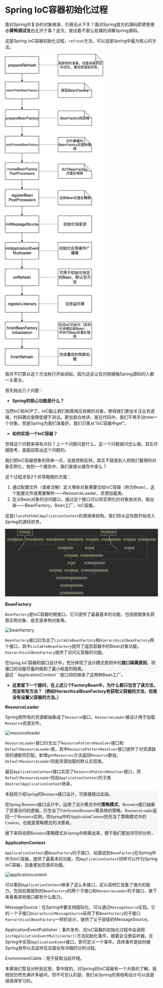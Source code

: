 # Spring IoC容器初始化过程

面对Spring中复杂的对象继承、引用无从下手？面对Spring庞大的源码即使使用**小黄鸭调试法**也无济于事？这次，我试着不那么枯燥的讲解Spring源码。

这是Spring IoC容器初始化过程，```refresh```方法，可以说是Spring中最为核心的方法。

![spring-refresh](resources/spring-refresh.jpeg)





我并不打算从这个方法执行开始讲起，因为这会让任何刚接触Spring源码的人都一头雾水。

首先抛出几个问题：

- **Spring的核心功能是什么？**

当然IoC和AOP了。IoC能让我们脱离相互依赖的对象，使得我们更加关注业务逻辑，代码耦合度降低便于测试。更加直白地讲，是在代码中，我们不再手动new一个对象，而是Spring为我们准备好，我们只需从“IoC容器中get”。

- **如何实现一个IoC容器？**

觉得这个问题来得有点抖？上一个问题问是什么，这一个问题就问怎么做。其实仔细思考，是能回答出这个问题的。

我们把IoC容器想象的简单一点，说是控制反转，其实不就是别人把我们要用的对象实例化，放到一个缓存中，我们直接从缓存中拿么？

这个过程涉及2个非常粗糙的方面：

1. 通过配置文件（或者注解）定义哪些对象需要交给IoC容器（称为Bean），这个配置文件就需要解析——ResourceLoader，资源加载类。
2. 定义Bean对象的访问接口，通过这个接口可以将实例化的对象放进去、取出来——BeanFactory，Bean工厂，IoC容器。

这是```ClassPathXmlApplicationContext```的类继承结构，我们将从这张图开始进入Spring的源码世界。

![xml-spring-inher](resources/xml-spring-inher.png)

**BeanFactory**

```BeanFactory```是IoC容器的根接口，它只提供了最最基本的功能，包括根据类名获取实例对象、是否是单例对象等。

![beanfactory](resources/beanfactory.png)

```BeanFactory```接口衍生出了```ListableBeanFactory```和```HierarchicalBeanFactory```两个接口，其中```ListableBeanFactory```提供了返回容器中的Bean对象功能，```HierarchicalBeanFactory```提供了访问父容器的功能。

<div style="font-family:楷体;background-color:#F5F6F7">在Spring IoC容器的接口设计中，充分体现了设计模式原则中的<strong>接口隔离原则</strong>，将接口的功能尽量的做到了最小粒度的隔离。</div>
最后```ApplicationContext```接口同时继承了这两种Bean工厂。

- **这里留下一个疑问，在上述三个FactoryBean中，为什么都只包含了读方法，而没有写方法？（例如HierarchicalBeanFactory有获取父容器的方法，但是没有设置父容器的方法。）**

**ResourceLoader**

Spring把所有的资源都抽象成了```Resource```接口，```ResourceLoader```被设计用于加载```Resource```资源文件。

![resourceloader](resources/resourceloader.png)

```ResourceLoader```接口衍生出了```ResourcePatternResolver```接口和```DefaultResourceLoader```类，其中```ResourcePatternResolver```接口提供了对资源路径的通配符匹配，新增```getResources```方法返回```Resource```数组，```DefaultResourceLoader```则是资源加载的默认实现类。

最后```ApplicationContext```接口实现了```ResourcePatternResolver```接口，而```DefaultResourceLoader```则由```ApplicationContext```的子类```AbstractApplicationContext```继承。

<div style="font-family:楷体;background-color:#F5F6F7">
  本段将介绍Spring的Resource接口设计，可直接跳过此段。</p>
  在Spring Resource接口设计中，运用了设计模式中的<strong>策略模式</strong>，Resource接口抽象了资源访问的逻辑，衍生出了FileSystemResource等具体的策略，ResourceLoader返回一个Resource实例，而Spring中的ApplicationContext则充当了策略模式中的Context，也就是策略模式的决策者。</p>
  接下来将会把Resource策略模式从Spring中剥离出来，便于我们更加详尽的分析，
</div>

**ApplicationContext**

```ApplicationContext```是```BeanFactory```的子接口，前面说到```BeanFactory```在Spring中作为IoC容器，提供了最基本的功能，而```ApplicationContext```同样可以作为Spring IoC容器，具备更加完善的功能。

![applicationcontext](resources/applicationcontext.png)

可以看到```ApplicationContext```继承了这么多接口，足以说明它具备了强大的能力，包括前面提到的```BeanFactory```的两个子接口和```ResourceLoader```的子接口，接下来看看其他接口都有什么能力。

MessageSource：在Spring中要支持国际化，可以通过```MessageSource```实现。它的一个子接口```HierachicalMessageSource```采用了和```BeanFactory```的子接口```HierarchicalBeanFactory```一样的设计，提供了父子层级的MessageSource。

ApplicationEventPublisher：事件发布，在IoC容器的初始化过程中会调用```initApplicationEventMulticaster()```方法初始化事件，接着会注册监听器。在Spring中实现```ApplicationEvent```接口，即可定义一个事件。具体事件是如何被Spring发布以及监听在后面会有详细的分析过程。

EnvironmentCable：用于获取当前环境。

本章我们暂且分析到这里，管中窥豹，对Spring的IoC容器有一个大致的了解。我相信仍然充满许多疑问，但不可否认的是，我们从Spring的类结构设计可以说是很值得学习的。



